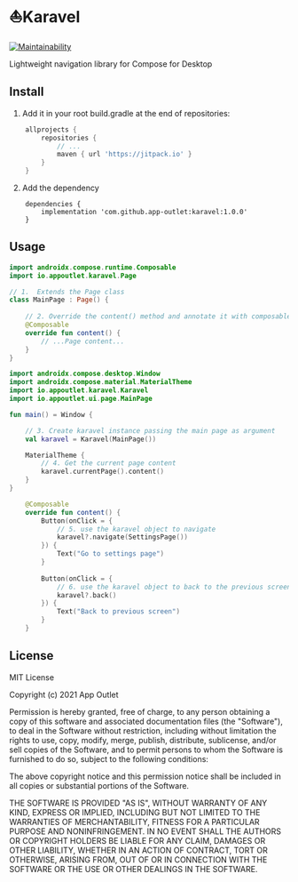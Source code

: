# ⛵️Karavel
[![Maintainability](https://api.codeclimate.com/v1/badges/ea792fdab9ab8344cb1c/maintainability)](https://codeclimate.com/github/app-outlet/karavel/maintainability)

Lightweight navigation library for Compose for Desktop 

## Install 

1. Add it in your root build.gradle at the end of repositories:
```gradle
	allprojects {
		repositories {
			// ...
			maven { url 'https://jitpack.io' }
		}
	}
```

2. Add the dependency
```
	dependencies {
		implementation 'com.github.app-outlet:karavel:1.0.0'
	}
```

## Usage
```kotlin
import androidx.compose.runtime.Composable
import io.appoutlet.karavel.Page

// 1.  Extends the Page class
class MainPage : Page() {
    
    // 2. Override the content() method and annotate it with composable
    @Composable
    override fun content() {
        // ...Page content...
    }
}
```

```kotlin
import androidx.compose.desktop.Window
import androidx.compose.material.MaterialTheme
import io.appoutlet.karavel.Karavel
import io.appoutlet.ui.page.MainPage

fun main() = Window {

    // 3. Create karavel instance passing the main page as argument
    val karavel = Karavel(MainPage())

    MaterialTheme {
        // 4. Get the current page content
        karavel.currentPage().content()
    }
}
```

```kotlin
    @Composable
    override fun content() {
        Button(onClick = {
            // 5. use the karavel object to navigate
            karavel?.navigate(SettingsPage())
        }) {
            Text("Go to settings page")
        }
        
        Button(onClick = {
            // 6. use the karavel object to back to the previous screen
            karavel?.back()
        }) {
            Text("Back to previous screen")
        }
    }
```

## License

MIT License

Copyright (c) 2021 App Outlet

Permission is hereby granted, free of charge, to any person obtaining a copy
of this software and associated documentation files (the "Software"), to deal
in the Software without restriction, including without limitation the rights
to use, copy, modify, merge, publish, distribute, sublicense, and/or sell
copies of the Software, and to permit persons to whom the Software is
furnished to do so, subject to the following conditions:

The above copyright notice and this permission notice shall be included in all
copies or substantial portions of the Software.

THE SOFTWARE IS PROVIDED "AS IS", WITHOUT WARRANTY OF ANY KIND, EXPRESS OR
IMPLIED, INCLUDING BUT NOT LIMITED TO THE WARRANTIES OF MERCHANTABILITY,
FITNESS FOR A PARTICULAR PURPOSE AND NONINFRINGEMENT. IN NO EVENT SHALL THE
AUTHORS OR COPYRIGHT HOLDERS BE LIABLE FOR ANY CLAIM, DAMAGES OR OTHER
LIABILITY, WHETHER IN AN ACTION OF CONTRACT, TORT OR OTHERWISE, ARISING FROM,
OUT OF OR IN CONNECTION WITH THE SOFTWARE OR THE USE OR OTHER DEALINGS IN THE
SOFTWARE.

